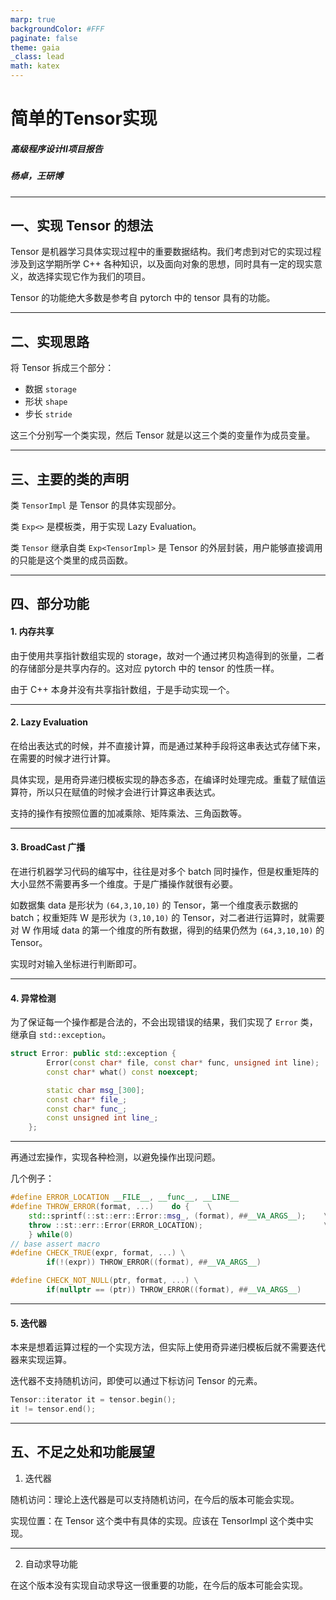 ```yaml
---
marp: true
backgroundColor: #FFF
paginate: false
theme: gaia
_class: lead
math: katex
---
```


# 简单的Tensor实现

##### 高级程序设计II项目报告

##### 杨卓，王研博

---

## 一、实现 Tensor 的想法

Tensor 是机器学习具体实现过程中的重要数据结构。我们考虑到对它的实现过程涉及到这学期所学 C++ 各种知识，以及面向对象的思想，同时具有一定的现实意义，故选择实现它作为我们的项目。

Tensor 的功能绝大多数是参考自 pytorch 中的 tensor 具有的功能。

---

## 二、实现思路

将 Tensor 拆成三个部分：

+ 数据 `storage`
+ 形状 `shape`
+ 步长 `stride`

这三个分别写一个类实现，然后 Tensor 就是以这三个类的变量作为成员变量。

---

## 三、主要的类的声明

类 `TensorImpl` 是 Tensor 的具体实现部分。

类 `Exp<>` 是模板类，用于实现 Lazy Evaluation。

类 `Tensor` 继承自类 `Exp<TensorImpl>` 是 Tensor 的外层封装，用户能够直接调用的只能是这个类里的成员函数。

---

## 四、部分功能

#### 1. 内存共享

由于使用共享指针数组实现的 storage，故对一个通过拷贝构造得到的张量，二者的存储部分是共享内存的。这对应 pytorch 中的 tensor 的性质一样。

由于 C++ 本身并没有共享指针数组，于是手动实现一个。

---

#### 2. Lazy Evaluation

在给出表达式的时候，并不直接计算，而是通过某种手段将这串表达式存储下来，在需要的时候才进行计算。

具体实现，是用奇异递归模板实现的静态多态，在编译时处理完成。重载了赋值运算符，所以只在赋值的时候才会进行计算这串表达式。

支持的操作有按照位置的加减乘除、矩阵乘法、三角函数等。

---

#### 3. BroadCast 广播

在进行机器学习代码的编写中，往往是对多个 batch 同时操作，但是权重矩阵的大小显然不需要再多一个维度。于是广播操作就很有必要。

如数据集 data 是形状为 `(64,3,10,10)` 的 Tensor，第一个维度表示数据的 batch；权重矩阵 W 是形状为 `(3,10,10)` 的 Tensor，对二者进行运算时，就需要对 W 作用域 data 的第一个维度的所有数据，得到的结果仍然为 `(64,3,10,10)` 的 Tensor。

实现时对输入坐标进行判断即可。

---

#### 4. 异常检测

为了保证每一个操作都是合法的，不会出现错误的结果，我们实现了 `Error` 类，继承自 `std::exception`。

```cpp
struct Error: public std::exception {
        Error(const char* file, const char* func, unsigned int line);
        const char* what() const noexcept;

        static char msg_[300];
        const char* file_;
        const char* func_;
        const unsigned int line_;
    };
```

---

再通过宏操作，实现各种检测，以避免操作出现问题。

几个例子：

```cpp
#define ERROR_LOCATION __FILE__, __func__, __LINE__
#define THROW_ERROR(format, ...)	do {	\
    std::sprintf(::st::err::Error::msg_, (format), ##__VA_ARGS__);    \
    throw ::st::err::Error(ERROR_LOCATION);                           \
	} while(0)
// base assert macro
#define CHECK_TRUE(expr, format, ...) \
		if(!(expr)) THROW_ERROR((format), ##__VA_ARGS__)

#define CHECK_NOT_NULL(ptr, format, ...) \
		if(nullptr == (ptr)) THROW_ERROR((format), ##__VA_ARGS__)
```

---

#### 5. 迭代器

本来是想着运算过程的一个实现方法，但实际上使用奇异递归模板后就不需要迭代器来实现运算。

迭代器不支持随机访问，即使可以通过下标访问 Tensor 的元素。

```cpp
Tensor::iterator it = tensor.begin();
it != tensor.end();
```

---

## 五、不足之处和功能展望

1. 迭代器

随机访问：理论上迭代器是可以支持随机访问，在今后的版本可能会实现。

实现位置：在 Tensor 这个类中有具体的实现。应该在 TensorImpl 这个类中实现。

---

2. 自动求导功能

在这个版本没有实现自动求导这一很重要的功能，在今后的版本可能会实现。